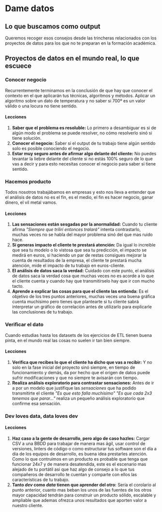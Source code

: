 # Dame datos

## Lo que buscamos como output

Queremos recoger esos consejos desde las trincheras relacionados con los proyectos de datos para los que no te preparan en la formación académica.

## Proyectos de datos en el mundo real, lo que escuece

### Conocer negocio

Recurrentemente terminamos en la conclusión de que hay que conocer el contexto en el que aplicarán tus técnicas, algoritmos y métodos. Aplicar un algoritmo sobre un dato de temperatura y no saber si 700º es un valor válido o una locura no tiene sentido.

#### Lecciones

1. **Saber que el problema es resoluble:** Lo primero a desambiguar es si de algún modo el problema se puede resolver, no cómo resolverlo sinó si tiene solución.
1. **Conocer el negocio:** Saber si el output de tu trabajo tiene algún sentido solo es posible conociendo el negocio.
1. **Estar muy seguro antes de afirmar algo delante del cliente:** No puedes levantar la liebre delante del cliente si no estás 100% seguro de lo que vas a decir y para esto necesitas conocer el negocio para saber si tiene sentido.

### Hacemos producto

Todos nosotros trabajábamos en empresas y esto nos lleva a entender que el análisis de datos no es el fin, es el medio, el fin es hacer negocio, ganar dinero, el vil metal vamos.

#### Lecciones

1. **Las sensaciones están sesgadas por la anormalidad:** Cuando tu cliente afirma _"Siempre que trilirí entonces tralará"_ intenta contrastarlo, muchas veces no se habla del mayor problema sinó del que mas ruido hace.
1. **Si generas impacto el cliente te prestará atención:** Da igual lo increible que sea tu modelo o lo vistosa que sea tu predicción, el impacto se medirá en euros, si haciendo un par de restas consigues mejorar la cuenta de resultados de la empresa, el cliente te prestará mucha atención, mide el impacto de tu trabajo en euros-cliente.
1. **El análisis de datos saca la verdad:** Cuidado con este punto, el análisis de datos saca la verdad cosa que muchas veces no es acorde a lo que el cliente cuenta y cuando hay que transmitírselo hay que ir con mucho tacto.
1. **Aprende a explicar las cosas para que el cliente las entienda:** Es el objetivo de los tres puntos anteriores, muchas veces una buena gráfica cuenta muchísimo pero tienes que plantearte si tu cliente sabrá interpretar un gráfico de correlación antes de utilizarlo para explicarle las conclusiones de tu trabajo.


### Verificar el dato

Cuando estudias hasta los datasets de los ejercicios de ETL tienen buena pinta, en el mundo real las cosas no suelen ir tan bien siempre.

#### Lecciones

1. **Verifica que recibes lo que el cliente ha dicho que vas a recibir:** Y no solo en la fase inicial del proyecto sinó siempre, en tiempo de funcionamiento y demás, da por hecho que el origen de datos puede sufrir modificaciones y que no siempre te avisarán con tiempo.
1. **Realiza análisis exploratorio para contrastar sensaciones:** Antes de ir a por un modelo que justifique las _sensaciones_ que ha podido transmitirte el cliente _"Es que esto falla muchísimo"_ _"Es que cada 2x3 tenemos que parar..."_ realiza un pequeño análisis exploratorio que confirme esa sensación.

### Dev loves data, data loves dev

#### Lecciones

1. **Haz caso a la gente de desarrollo, pero algo de caso hazles:** Cargar CSV a una BBDD para trabajar de manera mas ágil, usar control de versiones, linters de código o como estructurar tus software son el día a día de los equipos de desarrollo, es buena idea prestarles atención. Como lo que contruimos en un producto es probable que tenga que funcionar 24x7 y de manera desatendida, este es el escenario mas alejado de tu portátil así que haz algo de consejo a lo que tus compañeros de desarrollo te cuentan y comparte con ellos las características de tu trabajo.
1. **Tanto _dev_ como _data_ tienen que aprender del otro:** Sería el corolario al punto anterior, cuanto mas beban los unos de las fuentes de los otros mayor capacidad tendrán para construir un producto sólido, escalable y ampliable que ademas ofrezca unos resultados que aporten valor a nuestro cliente.
